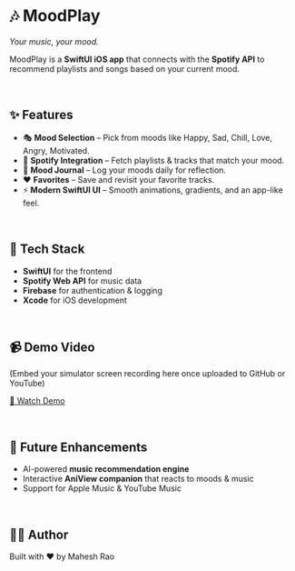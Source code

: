 # 🎶 MoodPlay  
*Your music, your mood.*  

MoodPlay is a **SwiftUI iOS app** that connects with the **Spotify API** to recommend playlists and songs based on your current mood.  

<br>

## ✨ Features  
- 🎭 **Mood Selection** – Pick from moods like Happy, Sad, Chill, Love, Angry, Motivated.  
- 🎵 **Spotify Integration** – Fetch playlists & tracks that match your mood.  
- 📓 **Mood Journal** – Log your moods daily for reflection.  
- ❤️ **Favorites** – Save and revisit your favorite tracks.  
- ⚡ **Modern SwiftUI UI** – Smooth animations, gradients, and an app-like feel.  

<br>

## 🚀 Tech Stack  
- **SwiftUI** for the frontend  
- **Spotify Web API** for music data  
- **Firebase** for authentication & logging  
- **Xcode** for iOS development  

<br>

## 📹 Demo Video  
(Embed your simulator screen recording here once uploaded to GitHub or YouTube)  

[🎥 Watch Demo](https://your-demo-link.com)  

<br>

## 📌 Future Enhancements  
- AI-powered **music recommendation engine**  
- Interactive **AniView companion** that reacts to moods & music  
- Support for Apple Music & YouTube Music  

<br>

## 🧑‍💻 Author  
Built with ❤️ by Mahesh Rao
